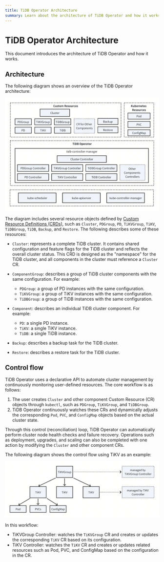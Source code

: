 ```yaml
---
title: TiDB Operator Architecture
summary: Learn about the architecture of TiDB Operator and how it works.
---
```


# TiDB Operator Architecture

This document introduces the architecture of TiDB Operator and how it works.

## Architecture

The following diagram shows an overview of the TiDB Operator architecture:

![TiDB Operator Architecture](/media/tidb-operator-architecture.png)

The diagram includes several resource objects defined by [Custom Resource Definitions (CRDs)](https://kubernetes.io/docs/concepts/extend-kubernetes/api-extension/custom-resources/), such as `Cluster`, `PDGroup`, `PD`, `TiKVGroup`, `TiKV`, `TiDBGroup`, `TiDB`, `Backup`, and `Restore`. The following describes some of these resources:

- `Cluster`: represents a complete TiDB cluster. It contains shared configuration and feature flags for the TiDB cluster and reflects the overall cluster status. This CRD is designed as the "namespace" for the TiDB cluster, and all components in the cluster must reference a `Cluster` CR.
- `ComponentGroup`: describes a group of TiDB cluster components with the same configuration. For example:

    - `PDGroup`: a group of PD instances with the same configuration.
    - `TiKVGroup`: a group of TiKV instances with the same configuration.
    - `TiDBGroup`: a group of TiDB instances with the same configuration.

- `Component`: describes an individual TiDB cluster component. For example:

    - `PD`: a single PD instance.
    - `TiKV`: a single TiKV instance.
    - `TiDB`: a single TiDB instance.

- `Backup`: describes a backup task for the TiDB cluster.
- `Restore`: describes a restore task for the TiDB cluster.

## Control flow

TiDB Operator uses a declarative API to automate cluster management by continuously monitoring user-defined resources. The core workflow is as follows:

1. The user creates `Cluster` and other component Custom Resource (CR) objects through `kubectl`, such as `PDGroup`, `TiKVGroup`, and `TiDBGroup`.
2. TiDB Operator continuously watches these CRs and dynamically adjusts the corresponding `Pod`, `PVC`, and `ConfigMap` objects based on the actual cluster state.

Through this control (reconciliation) loop, TiDB Operator can automatically perform cluster node health checks and failure recovery. Operations such as deployment, upgrades, and scaling can also be completed with one action by modifying the `Cluster` and other component CRs.

The following diagram shows the control flow using TiKV as an example:

![TiDB Operator Control Flow](/media/tidb-operator-control-flow.png)

In this workflow:

- TiKVGroup Controller: watches the `TiKVGroup` CR and creates or updates the corresponding `TiKV` CR based on its configuration.
- TiKV Controller: watches the `TiKV` CR and creates or updates related resources such as Pod, PVC, and ConfigMap based on the configuration in the CR.

